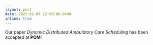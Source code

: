 ```yaml
---
layout: post
date: 2025-01-07 12:00:00-0400
inline: true
---
```


Our paper *Dynamic Distributed Ambulatory Care Scheduling* has been accepted at **POM**!

